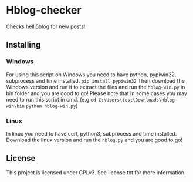 # Hblog-checker
Checks helli5blog for new posts!

## Installing
### Windows
For using this script on Windows you need to have
python, pypiwin32, subprocess and time installed.
```pip install pypiwin32```
Then download the Windows version and run it to
extract the files and run the ```hblog-win.py```
in bin folder and you are good to go!
Please note that in some cases you may need to
run this script in cmd.
(e.g ```cd C:\Users\test\Downloads\hblog-win\bin```
```python hblog-win.py```)

### Linux
In linux you need to have curl, python3, subprocess
and time installed. Download the linux version and
run the ```hblog.py``` and you are good to go!

## License
This project is licensed under GPLv3. See
license.txt for more information.
